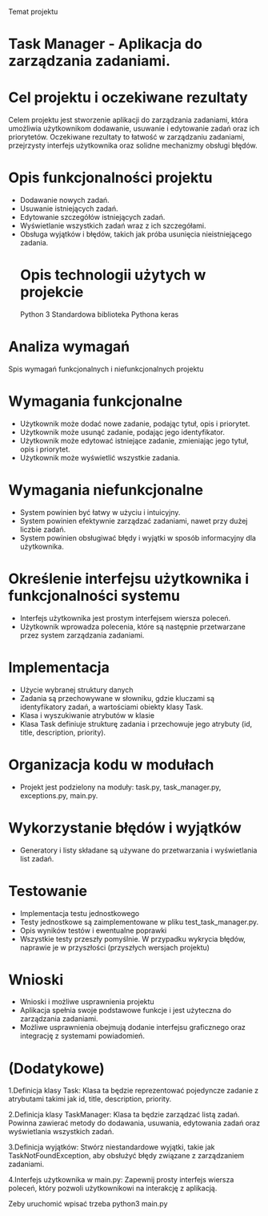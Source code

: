 Temat projektu

# Task Manager - Aplikacja do zarządzania zadaniami.

# Cel projektu i oczekiwane rezultaty

Celem projektu jest stworzenie aplikacji do zarządzania zadaniami, która umożliwia użytkownikom dodawanie, usuwanie i edytowanie zadań oraz ich priorytetów. Oczekiwane rezultaty to łatwość w zarządzaniu zadaniami, przejrzysty interfejs użytkownika oraz solidne mechanizmy obsługi błędów.

# Opis funkcjonalności projektu

- Dodawanie nowych zadań.
- Usuwanie istniejących zadań.
- Edytowanie szczegółów istniejących zadań.
- Wyświetlanie wszystkich zadań wraz z ich szczegółami.
- Obsługa wyjątków i błędów, takich jak próba usunięcia nieistniejącego zadania.
  # Opis technologii użytych w projekcie
  Python 3
  Standardowa biblioteka Pythona
  keras

# Analiza wymagań

Spis wymagań funkcjonalnych i niefunkcjonalnych projektu

# Wymagania funkcjonalne

- Użytkownik może dodać nowe zadanie, podając tytuł, opis i priorytet.
- Użytkownik może usunąć zadanie, podając jego identyfikator.
- Użytkownik może edytować istniejące zadanie, zmieniając jego tytuł, opis i priorytet.
- Użytkownik może wyświetlić wszystkie zadania.

# Wymagania niefunkcjonalne

- System powinien być łatwy w użyciu i intuicyjny.
- System powinien efektywnie zarządzać zadaniami, nawet przy dużej liczbie zadań.
- System powinien obsługiwać błędy i wyjątki w sposób informacyjny dla użytkownika.

# Określenie interfejsu użytkownika i funkcjonalności systemu

- Interfejs użytkownika jest prostym interfejsem wiersza poleceń.
- Użytkownik wprowadza polecenia, które są następnie przetwarzane przez system zarządzania zadaniami.

# Implementacja

- Użycie wybranej struktury danych
- Zadania są przechowywane w słowniku, gdzie kluczami są identyfikatory zadań, a wartościami obiekty klasy Task.
- Klasa i wyszukiwanie atrybutów w klasie
- Klasa Task definiuje strukturę zadania i przechowuje jego atrybuty (id, title, description, priority).

# Organizacja kodu w modułach

- Projekt jest podzielony na moduły: task.py, task_manager.py, exceptions.py, main.py.

# Wykorzystanie błędów i wyjątków

- Generatory i listy składane są używane do przetwarzania i wyświetlania list zadań.

# Testowanie

- Implementacja testu jednostkowego
- Testy jednostkowe są zaimplementowane w pliku test_task_manager.py.
- Opis wyników testów i ewentualne poprawki
- Wszystkie testy przeszły pomyślnie. W przypadku wykrycia błędów, naprawie je w przyszłości (przyszłych wersjach projektu)

# Wnioski

- Wnioski i możliwe usprawnienia projektu
- Aplikacja spełnia swoje podstawowe funkcje i jest użyteczna do zarządzania zadaniami.
- Możliwe usprawnienia obejmują dodanie interfejsu graficznego oraz integrację z systemami powiadomień.

# (Dodatykowe)

1.Definicja klasy Task:
Klasa ta będzie reprezentować pojedyncze zadanie z atrybutami takimi jak id, title, description, priority.

2.Definicja klasy TaskManager:
Klasa ta będzie zarządzać listą zadań. Powinna zawierać metody do dodawania, usuwania, edytowania zadań oraz wyświetlania wszystkich zadań.

3.Definicja wyjątków:
Stwórz niestandardowe wyjątki, takie jak TaskNotFoundException, aby obsłużyć błędy związane z zarządzaniem zadaniami.

4.Interfejs użytkownika w main.py:
Zapewnij prosty interfejs wiersza poleceń, który pozwoli użytkownikowi na interakcję z aplikacją.

Zeby uruchomić wpisać trzeba python3 main.py
